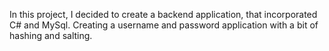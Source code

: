 In this project, I decided to create a backend application, that incorporated C# and MySql. Creating a username and password application with a bit of hashing and salting.
